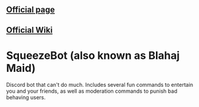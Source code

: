 ## [Official page](https://isodiff.github.io/SqueezeBot/) 
## [Official Wiki](https://isodiff.github.io/SqueezeBot/wiki)

# SqueezeBot (also known as Blahaj Maid)  

Discord bot that can't do much. Includes several fun commands to entertain you and your friends, as well as moderation commands to punish bad behaving users.  
